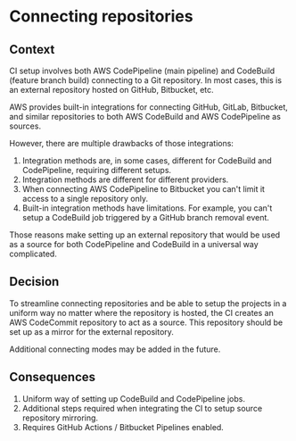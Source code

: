 # Connecting repositories

## Context

CI setup involves both AWS CodePipeline (main pipeline)
and CodeBuild (feature branch build) connecting to a Git repository.
In most cases, this is an external repository hosted on GitHub, Bitbucket, etc.

AWS provides built-in integrations for connecting GitHub, GitLab, Bitbucket,
and similar repositories to both AWS CodeBuild and AWS CodePipeline as sources.

However, there are multiple drawbacks of those integrations:

1. Integration methods are, in some cases, different for CodeBuild and CodePipeline,
   requiring different setups.
2. Integration methods are different for different providers.
3. When connecting AWS CodePipeline to Bitbucket you can't limit it access
   to a single repository only.
4. Built-in integration methods have limitations. For example, you can't setup
   a CodeBuild job triggered by a GitHub branch removal event.

Those reasons make setting up an external repository that would be used as a source
for both CodePipeline and CodeBuild in a universal way complicated.

## Decision

To streamline connecting repositories and be able to setup the projects
in a uniform way no matter where the repository is hosted,
the CI creates an AWS CodeCommit repository to act as a source.
This repository should be set up as a mirror for the external repository.

Additional connecting modes may be added in the future.

## Consequences

1. Uniform way of setting up CodeBuild and CodePipeline jobs.
2. Additional steps required when integrating the CI to setup source repository mirroring.
3. Requires GitHub Actions / Bitbucket Pipelines enabled.
